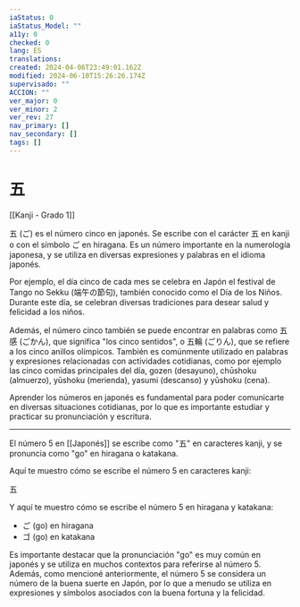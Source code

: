 ```yaml
---
iaStatus: 0
iaStatus_Model: ""
a11y: 0
checked: 0
lang: ES
translations: 
created: 2024-04-06T23:49:01.162Z
modified: 2024-06-10T15:26:26.174Z
supervisado: ""
ACCION: ""
ver_major: 0
ver_minor: 2
ver_rev: 27
nav_primary: []
nav_secondary: []
tags: []
---
```

# 五

[[Kanji - Grado 1]]

五 (ご) es el número cinco en japonés. Se escribe con el carácter 五 en kanji o con el símbolo ご en hiragana. Es un número importante en la numerología japonesa, y se utiliza en diversas expresiones y palabras en el idioma japonés.

Por ejemplo, el día cinco de cada mes se celebra en Japón el festival de Tango no Sekku (端午の節句), también conocido como el Día de los Niños. Durante este día, se celebran diversas tradiciones para desear salud y felicidad a los niños.

Además, el número cinco también se puede encontrar en palabras como 五感 (ごかん), que significa "los cinco sentidos", o 五輪 (ごりん), que se refiere a los cinco anillos olímpicos. También es comúnmente utilizado en palabras y expresiones relacionadas con actividades cotidianas, como por ejemplo las cinco comidas principales del día, gozen (desayuno), chūshoku (almuerzo), yūshoku (merienda), yasumi (descanso) y yūshoku (cena).

Aprender los números en japonés es fundamental para poder comunicarte en diversas situaciones cotidianas, por lo que es importante estudiar y practicar su pronunciación y escritura.

---

El número 5 en [[Japonés]] se escribe como "五" en caracteres kanji, y se pronuncia como "go" en hiragana o katakana.

Aquí te muestro cómo se escribe el número 5 en caracteres kanji:

五

Y aquí te muestro cómo se escribe el número 5 en hiragana y katakana:

-   ご (go) en hiragana
-   ゴ (go) en katakana

Es importante destacar que la pronunciación "go" es muy común en japonés y se utiliza en muchos contextos para referirse al número 5. Además, como mencioné anteriormente, el número 5 se considera un número de la buena suerte en Japón, por lo que a menudo se utiliza en expresiones y símbolos asociados con la buena fortuna y la felicidad.